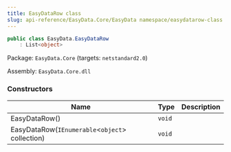 ```yaml
---
title: EasyDataRow class
slug: api-reference/EasyData.Core/EasyData namespace/easydatarow-class
---
```



```csharp
public class EasyData.EasyDataRow
    : List<object>

```
Package: `EasyData.Core` (targets: `netstandard2.0`)

Assembly: `EasyData.Core.dll`

### Constructors

| Name | Type | Description | 
| --- | --- | --- | 
| EasyDataRow() | `void` |  | 
| EasyDataRow(`IEnumerable`&lt;`object`&gt; collection) | `void` |  |